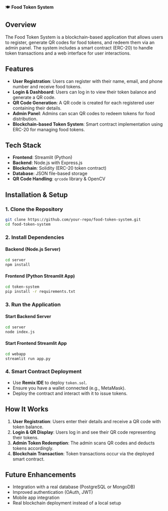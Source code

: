 🍽️ **Food Token System**

## Overview

The Food Token System is a blockchain-based application that allows users to register, generate QR codes for food tokens, and redeem them via an admin panel. The system includes a smart contract (ERC-20) to handle token transactions and a web interface for user interactions.

## Features

- **User Registration**: Users can register with their name, email, and phone number and receive food tokens.
- **Login & Dashboard**: Users can log in to view their token balance and generate a QR code.
- **QR Code Generation**: A QR code is created for each registered user containing their details.
- **Admin Panel**: Admins can scan QR codes to redeem tokens for food distribution.
- **Blockchain-based Token System**: Smart contract implementation using ERC-20 for managing food tokens.

## Tech Stack

- **Frontend**: Streamlit (Python)
- **Backend**: Node.js with Express.js
- **Blockchain**: Solidity (ERC-20 token contract)
- **Database**: JSON file-based storage
- **QR Code Handling**: `qrcode` library & OpenCV

## Installation & Setup

### 1. Clone the Repository
```sh
git clone https://github.com/your-repo/food-token-system.git
cd food-token-system
```

### 2. Install Dependencies

#### Backend (Node.js Server)
```sh
cd server
npm install
```

#### Frontend (Python Streamlit App)
```sh
cd token-system
pip install -r requirements.txt
```

### 3. Run the Application

#### Start Backend Server
```sh
cd server
node index.js
```

#### Start Frontend Streamlit App
```sh
cd webapp
streamlit run app.py
```

### 4. Smart Contract Deployment
- Use **Remix IDE** to deploy `token.sol`.
- Ensure you have a wallet connected (e.g., MetaMask).
- Deploy the contract and interact with it to issue tokens.

## How It Works

1. **User Registration**: Users enter their details and receive a QR code with token balance.
2. **Login & QR Display**: Users log in and see their QR code representing their tokens.
3. **Admin Token Redemption**: The admin scans QR codes and deducts tokens accordingly.
4. **Blockchain Transaction**: Token transactions occur via the deployed smart contract.

## Future Enhancements

- Integration with a real database (PostgreSQL or MongoDB)
- Improved authentication (OAuth, JWT)
- Mobile app integration
- Real blockchain deployment instead of a local setup




